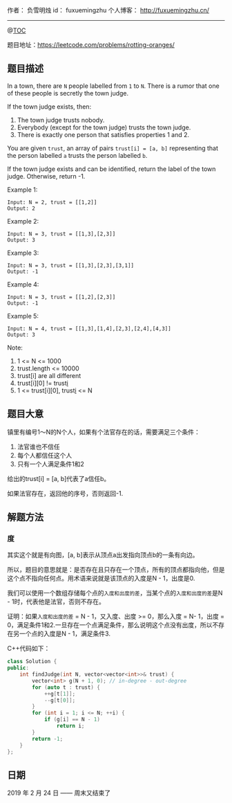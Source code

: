 作者： 负雪明烛
id：	fuxuemingzhu
个人博客：	http://fuxuemingzhu.cn/

---
@[TOC](目录)

题目地址：https://leetcode.com/problems/rotting-oranges/


## 题目描述

In a town, there are ``N`` people labelled from ``1`` to ``N``.  There is a rumor that one of these people is secretly the town judge.

If the town judge exists, then:

1. The town judge trusts nobody.
1. Everybody (except for the town judge) trusts the town judge.
1. There is exactly one person that satisfies properties 1 and 2.

You are given ``trust``, an array of pairs ``trust[i] = [a, b]`` representing that the person labelled ``a`` trusts the person labelled ``b``.

If the town judge exists and can be identified, return the label of the town judge.  Otherwise, return -1.

 

Example 1:

    Input: N = 2, trust = [[1,2]]
    Output: 2

Example 2:

    Input: N = 3, trust = [[1,3],[2,3]]
    Output: 3

Example 3:

    Input: N = 3, trust = [[1,3],[2,3],[3,1]]
    Output: -1

Example 4:

    Input: N = 3, trust = [[1,2],[2,3]]
    Output: -1

Example 5:

    Input: N = 4, trust = [[1,3],[1,4],[2,3],[2,4],[4,3]]
    Output: 3
 

Note:

1. 1 <= N <= 1000
1. trust.length <= 10000
1. trust[i] are all different
1. trust[i][0] != trust[i][1]
1. 1 <= trust[i][0], trust[i][1] <= N

## 题目大意

镇里有编号1～N的N个人，如果有个法官存在的话，需要满足三个条件：

1. 法官谁也不信任
1. 每个人都信任这个人
2. 只有一个人满足条件1和2

给出的trust[i] = [a, b]代表了a信任b。

如果法官存在，返回他的序号，否则返回-1.

## 解题方法

### 度

其实这个就是有向图，[a, b]表示从顶点a出发指向顶点b的一条有向边。

所以，题目的意思就是：是否存在且只存在一个顶点，所有的顶点都指向他，但是这个点不指向任何点。用术语来说就是该顶点的入度是N - 1，出度是0.

我们可以使用一个数组存储每个点的``入度和出度的差``，当某个点的``入度和出度的差``是N - 1时，代表他是法官，否则不存在。

证明：如果``入度和出度的差`` = N - 1，又入度、出度 >= 0，那么入度 = N- 1，出度 = 0，满足条件1和2.一旦存在一个点满足条件，那么说明这个点没有出度，所以不存在另一个点的入度是N - 1，满足条件3.

C++代码如下：

```cpp
class Solution {
public:
    int findJudge(int N, vector<vector<int>>& trust) {
        vector<int> g(N + 1, 0); // in-degree - out-degree
        for (auto t : trust) {
            ++g[t[1]];
            --g[t[0]];
        }
        for (int i = 1; i <= N; ++i) {
            if (g[i] == N - 1)
                return i;
        }
        return -1;
    }
};
```

## 日期

2019 年 2 月 24 日 —— 周末又结束了


  [1]: https://assets.leetcode.com/uploads/2019/02/16/oranges.png
  [2]: https://blog.csdn.net/fuxuemingzhu/article/details/87829987
